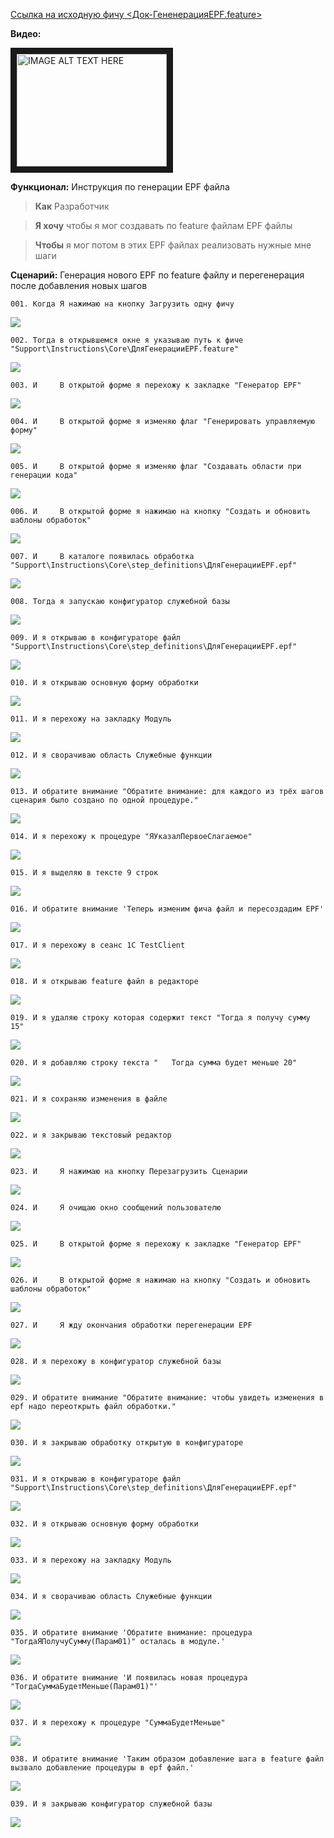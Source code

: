 [Ссылка на исходную фичу <Док-ГененерацияEPF.feature>](https://github.com/silverbulleters/vanessa-behavior/tree/develop/features/StepsGenerator/Док-ГененерацияEPF.feature "Оригинальная фича")

**Видео:**

<a href="http://www.youtube.com/watch?feature=player_embedded&v=xjXfErDV53g " target="_blank"><img src="http://img.youtube.com/vi/xjXfErDV53g/0.jpg" alt="IMAGE ALT TEXT HERE" width="240" height="180" border="10" /></a>

**Функционал:** Инструкция по генерации EPF файла

> **Как** Разработчик

> **Я хочу** чтобы я мог создавать по feature файлам EPF файлы

> **Чтобы** я мог потом в этих EPF файлах реализовать нужные мне шаги


**Сценарий:** Генерация нового EPF по feature файлу и перегенерация после добавления новых шагов

	001. Когда Я нажимаю на кнопку Загрузить одну фичу
<img src=Pict/ГененерацияEPF/ГененерацияEPF_1_Генерация_нового_EPF_по_featur_001.png>

	002. Тогда в открывшемся окне я указываю путь к фиче "Support\Instructions\Core\ДляГенерацииEPF.feature"
<img src=Pict/ГененерацияEPF/ГененерацияEPF_2_Генерация_нового_EPF_по_featur_002.png>

	003. И     В открытой форме я перехожу к закладке "Генератор EPF"
<img src=Pict/ГененерацияEPF/ГененерацияEPF_3_Генерация_нового_EPF_по_featur_003.png>

	004. И     В открытой форме я изменяю флаг "Генерировать управляемую форму"
<img src=Pict/ГененерацияEPF/ГененерацияEPF_4_Генерация_нового_EPF_по_featur_004.png>

	005. И     В открытой форме я изменяю флаг "Создавать области при генерации кода"
<img src=Pict/ГененерацияEPF/ГененерацияEPF_5_Генерация_нового_EPF_по_featur_005.png>

	006. И     В открытой форме я нажимаю на кнопку "Создать и обновить шаблоны обработок"
<img src=Pict/ГененерацияEPF/ГененерацияEPF_6_Генерация_нового_EPF_по_featur_006.png>

	007. И     В каталоге появилась обработка "Support\Instructions\Core\step_definitions\ДляГенерацииEPF.epf"
<img src=Pict/ГененерацияEPF/ГененерацияEPF_7_Генерация_нового_EPF_по_featur_007.png>

	008. Тогда я запускаю конфигуратор служебной базы
<img src=Pict/ГененерацияEPF/ГененерацияEPF_8_Генерация_нового_EPF_по_featur_008.png>

	009. И я открываю в конфигураторе файл "Support\Instructions\Core\step_definitions\ДляГенерацииEPF.epf"
<img src=Pict/ГененерацияEPF/ГененерацияEPF_9_Генерация_нового_EPF_по_featur_009.png>

	010. И я открываю основную форму обработки
<img src=Pict/ГененерацияEPF/ГененерацияEPF_10_Генерация_нового_EPF_по_featur_010.png>

	011. И я перехожу на закладку Модуль
<img src=Pict/ГененерацияEPF/ГененерацияEPF_11_Генерация_нового_EPF_по_featur_011.png>

	012. И я сворачиваю область Служебные функции
<img src=Pict/ГененерацияEPF/ГененерацияEPF_12_Генерация_нового_EPF_по_featur_012.png>

	013. И обратите внимание "Обратите внимание: для каждого из трёх шагов сценария было создано по одной процедуре."
<img src=Pict/ГененерацияEPF/ГененерацияEPF_13_Генерация_нового_EPF_по_featur_013.png>

	014. И я перехожу к процедуре "ЯУказалПервоеСлагаемое"
<img src=Pict/ГененерацияEPF/ГененерацияEPF_14_Генерация_нового_EPF_по_featur_014.png>

	015. И я выделяю в тексте 9 строк
<img src=Pict/ГененерацияEPF/ГененерацияEPF_15_Генерация_нового_EPF_по_featur_015.png>

	016. И обратите внимание 'Теперь изменим фича файл и пересоздадим EPF'
<img src=Pict/ГененерацияEPF/ГененерацияEPF_16_Генерация_нового_EPF_по_featur_016.png>

	017. И я перехожу в сеанс 1С TestClient
<img src=Pict/ГененерацияEPF/ГененерацияEPF_17_Генерация_нового_EPF_по_featur_017.png>

	018. И я открываю feature файл в редакторе
<img src=Pict/ГененерацияEPF/ГененерацияEPF_18_Генерация_нового_EPF_по_featur_018.png>

	019. И я удаляю строку которая содержит текст "Тогда я получу сумму 15"
<img src=Pict/ГененерацияEPF/ГененерацияEPF_19_Генерация_нового_EPF_по_featur_019.png>

	020. И я добавляю строку текста "	Тогда сумма будет меньше 20"
<img src=Pict/ГененерацияEPF/ГененерацияEPF_20_Генерация_нового_EPF_по_featur_020.png>

	021. И я сохраняю изменения в файле
<img src=Pict/ГененерацияEPF/ГененерацияEPF_21_Генерация_нового_EPF_по_featur_021.png>

	022. и я закрываю текстовый редактор
<img src=Pict/ГененерацияEPF/ГененерацияEPF_22_Генерация_нового_EPF_по_featur_022.png>

	023. И     Я нажимаю на кнопку Перезагрузить Сценарии
<img src=Pict/ГененерацияEPF/ГененерацияEPF_23_Генерация_нового_EPF_по_featur_023.png>

	024. И     Я очищаю окно сообщений пользователю
<img src=Pict/ГененерацияEPF/ГененерацияEPF_24_Генерация_нового_EPF_по_featur_024.png>

	025. И     В открытой форме я перехожу к закладке "Генератор EPF"
<img src=Pict/ГененерацияEPF/ГененерацияEPF_25_Генерация_нового_EPF_по_featur_025.png>

	026. И     В открытой форме я нажимаю на кнопку "Создать и обновить шаблоны обработок"
<img src=Pict/ГененерацияEPF/ГененерацияEPF_26_Генерация_нового_EPF_по_featur_026.png>

	027. И     Я жду окончания обработки перегенерации EPF
<img src=Pict/ГененерацияEPF/ГененерацияEPF_27_Генерация_нового_EPF_по_featur_027.png>

	028. И я перехожу в конфигуратор служебной базы
<img src=Pict/ГененерацияEPF/ГененерацияEPF_28_Генерация_нового_EPF_по_featur_028.png>

	029. И обратите внимание "Обратите внимание: чтобы увидеть изменения в epf надо переоткрыть файл обработки."
<img src=Pict/ГененерацияEPF/ГененерацияEPF_29_Генерация_нового_EPF_по_featur_029.png>

	030. И я закрываю обработку открытую в конфигураторе
<img src=Pict/ГененерацияEPF/ГененерацияEPF_30_Генерация_нового_EPF_по_featur_030.png>

	031. И я открываю в конфигураторе файл "Support\Instructions\Core\step_definitions\ДляГенерацииEPF.epf"
<img src=Pict/ГененерацияEPF/ГененерацияEPF_31_Генерация_нового_EPF_по_featur_031.png>

	032. И я открываю основную форму обработки
<img src=Pict/ГененерацияEPF/ГененерацияEPF_32_Генерация_нового_EPF_по_featur_032.png>

	033. И я перехожу на закладку Модуль
<img src=Pict/ГененерацияEPF/ГененерацияEPF_33_Генерация_нового_EPF_по_featur_033.png>

	034. И я сворачиваю область Служебные функции
<img src=Pict/ГененерацияEPF/ГененерацияEPF_34_Генерация_нового_EPF_по_featur_034.png>

	035. И обратите внимание 'Обратите внимание: процедура "ТогдаЯПолучуСумму(Парам01)" осталась в модуле.'
<img src=Pict/ГененерацияEPF/ГененерацияEPF_35_Генерация_нового_EPF_по_featur_035.png>

	036. И обратите внимание 'И появилась новая процедура "ТогдаСуммаБудетМеньше(Парам01)"'
<img src=Pict/ГененерацияEPF/ГененерацияEPF_36_Генерация_нового_EPF_по_featur_036.png>

	037. И я перехожу к процедуре "СуммаБудетМеньше"
<img src=Pict/ГененерацияEPF/ГененерацияEPF_37_Генерация_нового_EPF_по_featur_037.png>

	038. И обратите внимание 'Таким образом добавление шага в feature файл вызвало добавление процедуры в epf файл.'
<img src=Pict/ГененерацияEPF/ГененерацияEPF_38_Генерация_нового_EPF_по_featur_038.png>

	039. И я закрываю конфигуратор служебной базы
<img src=Pict/ГененерацияEPF/ГененерацияEPF_39_Генерация_нового_EPF_по_featur_039.png>
